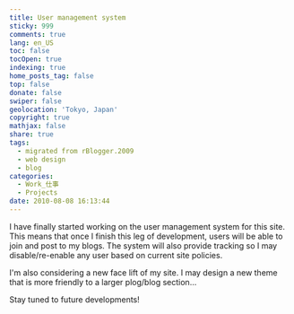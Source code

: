```yaml
---
title: User management system
sticky: 999
comments: true
lang: en_US
toc: false
tocOpen: true
indexing: true
home_posts_tag: false
top: false
donate: false
swiper: false
geolocation: 'Tokyo, Japan'
copyright: true
mathjax: false
share: true
tags:
  - migrated from rBlogger.2009
  - web design
  - blog
categories:
  - Work_仕事
  - Projects
date: 2010-08-08 16:13:44
---
```


 I have finally started working on the user management system for this site. This means that once I finish this leg of development, users will be able to join and post to my blogs. The system will also provide tracking so I may disable/re-enable any user based on current site policies.
 
 I'm also considering a new face lift of my site. I may design a new theme that is more friendly to a larger plog/blog section...
 
Stay tuned to future developments!
